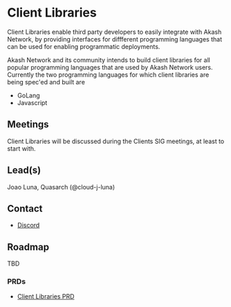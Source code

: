 # Client Libraries

Client Libraries enable third party developers to easily integrate with Akash Network, by providing interfaces for diffferent programming languages that can be used for enabling programmatic deployments. 

Akash Network and its community intends to build client libraries for all popular programming languages that are used by Akash Network users. Currently the two programming languages for which client libraries are being spec'ed and built are

- GoLang 
- Javascript

## Meetings

Client Libraries will be discussed during the Clients SIG meetings, at least to start with.

## Lead(s)

Joao Luna, Quasarch (@cloud-j-luna)

## Contact

- [Discord](https://discord.com/channels/747885925232672829/1054846400275431464)

## Roadmap

TBD

### PRDs

- [Client Libraries PRD](prd)

